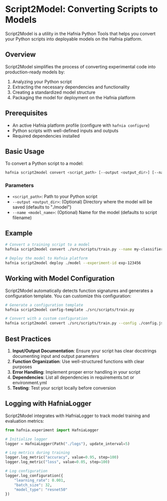 # Script2Model: Converting Scripts to Models

Script2Model is a utility in the Hafnia Python Tools that helps you convert your Python scripts into deployable models on the Hafnia platform.

## Overview

Script2Model simplifies the process of converting experimental code into production-ready models by:

1. Analyzing your Python script
2. Extracting the necessary dependencies and functionality
3. Creating a standardized model structure
4. Packaging the model for deployment on the Hafnia platform

## Prerequisites

- An active Hafnia platform profile (configure with `hafnia configure`)
- Python scripts with well-defined inputs and outputs
- Required dependencies installed

## Basic Usage

To convert a Python script to a model:

```bash
hafnia script2model convert <script_path> [--output <output_dir>] [--name <model_name>]
```

### Parameters

- `<script_path>`: Path to your Python script
- `--output <output_dir>`: (Optional) Directory where the model will be saved (defaults to "./model")
- `--name <model_name>`: (Optional) Name for the model (defaults to script filename)

## Example

```bash
# Convert a training script to a model
hafnia script2model convert ./src/scripts/train.py --name my-classifier

# Deploy the model to Hafnia platform
hafnia script2model deploy ./model --experiment-id exp-123456
```

## Working with Model Configuration

Script2Model automatically detects function signatures and generates a configuration template. You can customize this configuration:

```bash
# Generate a configuration template
hafnia script2model config-template ./src/scripts/train.py

# Convert with a custom configuration
hafnia script2model convert ./src/scripts/train.py --config ./config.json
```

## Best Practices

1. **Input/Output Documentation**: Ensure your script has clear docstrings documenting input and output parameters
2. **Function Organization**: Use well-structured functions with clear purposes
3. **Error Handling**: Implement proper error handling in your script
4. **Dependencies**: List all dependencies in requirements.txt or environment.yml
5. **Testing**: Test your script locally before conversion

## Logging with HafniaLogger

Script2Model integrates with HafniaLogger to track model training and evaluation metrics:

```python
from hafnia.experiment import HafniaLogger

# Initialize logger
logger = HafniaLogger(Path("./logs"), update_interval=5)

# Log metrics during training
logger.log_metric("accuracy", value=0.95, step=100)
logger.log_metric("loss", value=0.05, step=100)

# Log configuration
logger.log_configuration({
    "learning_rate": 0.001,
    "batch_size": 32,
    "model_type": "resnet50"
})
```
